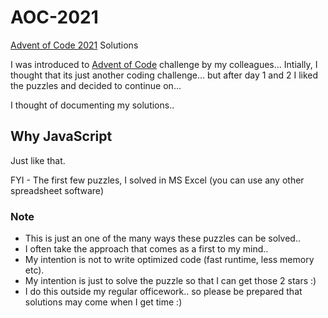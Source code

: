 # AOC-2021
[Advent of Code 2021](https://adventofcode.com/2021) Solutions

I was introduced to [Advent of Code](https://adventofcode.com) challenge by my colleagues... Intially, I thought that its just another coding challenge... but after day 1 and 2 I liked the puzzles and decided to continue on... 

I thought of documenting my solutions..

## Why JavaScript
Just like that. 

FYI - The first few puzzles, I solved in MS Excel (you can use any other spreadsheet software)


### Note
- This is just an one of the many ways these puzzles can be solved.. 
- I often take the approach that comes as a first to my mind.. 
- My intention is not to write optimized code (fast runtime, less memory etc). 
- My intention is just to solve the puzzle so that I can get those 2 stars :) 
- I do this outside my regular officework.. so please be prepared that solutions may come when I get time :)